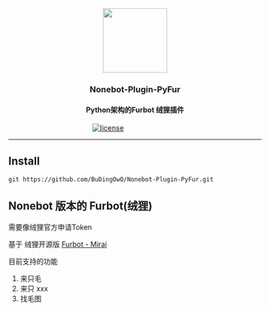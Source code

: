 <div align="center">
  <img height="128" src="https://cdn.jsdelivr.net/gh/BuDingOwO/BuDingOwO@master/Picture/Overview-IMG.gif" alt="">
</div>
<h3 align="center">Nonebot-Plugin-PyFur</h3>
<h4 align="center">Python架构的Furbot 绒狸插件</h4>
<div align="center">
  <a href="https://raw.githubusercontent.com/BuDingOwO/Nonebot-Plugin-PyFur/master/LICENSE">
      <img src="https://img.shields.io/github/license/BuDingOwO/Nonebot-Plugin-PyFur" alt="license"></a>&emsp;
  <a href="https://www.forcecat.cn/"><img src="https://img.shields.io/badge/Official-官网-blue" alt=""></a>&emsp;
  <a href="https://twitter.com/BuDingOwO/"><img src="https://img.shields.io/badge/Twitter-%E6%8E%A8%E7%89%B9-blue" alt=""></a>&emsp;
  <a href="https://space.bilibili.com/526154182"><img src="https://img.shields.io/badge/Bilibili-B%E7%AB%99-ff69b4" alt=""></a>&emsp;
  <a href="mailto:admin@forcecat.cn"><img src="https://img.shields.io/badge/Email-邮箱-blue" alt=""></a>&emsp;
  <a href="mailto:admin@forcecat.cn"><img src="https://img.shields.io/badge/Email-邮箱-blue" alt=""></a>&emsp;
  <img src="https://visitor-badge.glitch.me/badge?page_id=BuDingOWO" alt="">
</div>

<hr>

## Install

```dos
git https://github.com/BuDingOwO/Nonebot-Plugin-PyFur.git
```
## Nonebot 版本的 Furbot(绒狸)

需要像绒狸官方申请Token

基于 绒狸开源版 [Furbot - Mirai](https://github.com/furleywolf/Furbot-Mirai)

目前支持的功能

1. 来只毛
2. 来只 xxx
3. 找毛图

